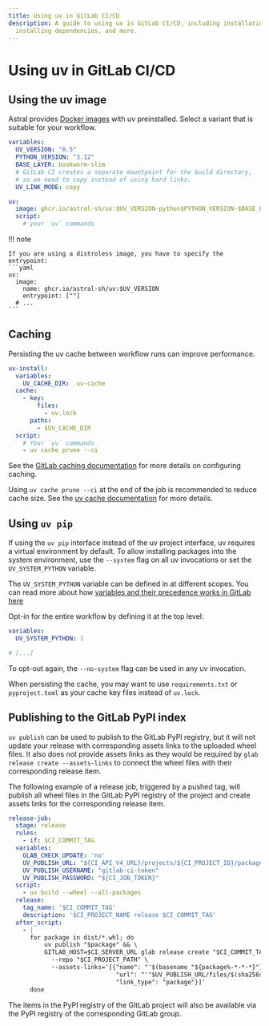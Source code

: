 ```yaml
---
title: Using uv in GitLab CI/CD
description: A guide to using uv in GitLab CI/CD, including installation, setting up Python,
  installing dependencies, and more.
---
```


# Using uv in GitLab CI/CD

## Using the uv image

Astral provides [Docker images](docker.md#available-images) with uv preinstalled.
Select a variant that is suitable for your workflow.

```yaml title="gitlab-ci.yml"
variables:
  UV_VERSION: "0.5"
  PYTHON_VERSION: "3.12"
  BASE_LAYER: bookworm-slim
  # GitLab CI creates a separate mountpoint for the build directory,
  # so we need to copy instead of using hard links.
  UV_LINK_MODE: copy

uv:
  image: ghcr.io/astral-sh/uv:$UV_VERSION-python$PYTHON_VERSION-$BASE_LAYER
  script:
    # your `uv` commands
```

!!! note

    If you are using a distroless image, you have to specify the entrypoint:
    ```yaml
    uv:
      image:
        name: ghcr.io/astral-sh/uv:$UV_VERSION
        entrypoint: [""]
      # ...
    ```

## Caching

Persisting the uv cache between workflow runs can improve performance.

```yaml
uv-install:
  variables:
    UV_CACHE_DIR: .uv-cache
  cache:
    - key:
        files:
          - uv.lock
      paths:
        - $UV_CACHE_DIR
  script:
    # Your `uv` commands
    - uv cache prune --ci
```

See the [GitLab caching documentation](https://docs.gitlab.com/ee/ci/caching/) for more details on
configuring caching.

Using `uv cache prune --ci` at the end of the job is recommended to reduce cache size. See the [uv
cache documentation](../../concepts/cache.md#caching-in-continuous-integration) for more details.

## Using `uv pip`

If using the `uv pip` interface instead of the uv project interface, uv requires a virtual
environment by default. To allow installing packages into the system environment, use the `--system`
flag on all uv invocations or set the `UV_SYSTEM_PYTHON` variable.

The `UV_SYSTEM_PYTHON` variable can be defined in at different scopes. You can read more about
how [variables and their precedence works in GitLab here](https://docs.gitlab.com/ee/ci/variables/)

Opt-in for the entire workflow by defining it at the top level:

```yaml title="gitlab-ci.yml"
variables:
  UV_SYSTEM_PYTHON: 1

# [...]
```

To opt-out again, the `--no-system` flag can be used in any uv invocation.

When persisting the cache, you may want to use `requirements.txt` or `pyproject.toml` as
your cache key files instead of `uv.lock`.

## Publishing to the GitLab PyPI index

`uv publish` can be used to publish to the GitLab PyPI registry, but it will not update your release with corresponding assets links to the uploaded wheel files. It also does not provide assets links as they would be required by `glab release create --assets-links` to connect the wheel files with their corresponding release item.

The following example of a release job, triggered by a pushed tag, will publish all wheel files in the GitLab PyPI registry of the project and create assets links for the corresponding release item.

```yaml title="gitlab-ci.yml"
release-job:
  stage: release
  rules:
    - if: $CI_COMMIT_TAG
  variables:
    GLAB_CHECK_UPDATE: 'no'
    UV_PUBLISH_URL: "${CI_API_V4_URL}/projects/${CI_PROJECT_ID}/packages/pypi"
    UV_PUBLISH_USERNAME: "gitlab-ci-token"
    UV_PUBLISH_PASSWORD: "${CI_JOB_TOKEN}"
  script:
    - uv build --wheel --all-packages
  release:
    tag_name: '$CI_COMMIT_TAG'
    description: '$CI_PROJECT_NAME release $CI_COMMIT_TAG'
  after_script:
    - |
      for package in dist/*.whl; do
          uv publish "$package" && \
          GITLAB_HOST=$CI_SERVER_URL glab release create "$CI_COMMIT_TAG" \
            --repo "$CI_PROJECT_PATH" \
            --assets-links='[{"name": "'$(basename "${package%-*-*-*}")'",
                              "url": "'"$UV_PUBLISH_URL/files/$(sha256sum "$package" | cut --delimiter=' ' --fields=1)/$(basename "$package")"'",
                              "link_type": "package"}]'
      done
```

The items in the PyPI registry of the GitLab project will also be available via the PyPI registry of the corresponding GitLab group.
